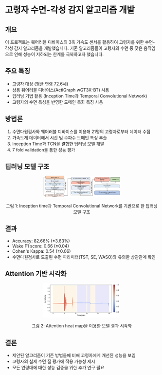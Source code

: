 # 고령자 수면-각성 감지 알고리즘 개발

## 개요

이 프로젝트는 웨어러블 디바이스의 3축 가속도 센서를 활용하여 고령자를 위한 수면-각성 감지 알고리즘을 개발했습니다. 기존 알고리즘들이 고령자의 수면 중 잦은 움직임으로 인해 성능이 저하되는 한계를 극복하고자 했습니다.

## 주요 특징

- 고령자 대상 (평균 연령 72.6세)
- 상용 웨어러블 디바이스(ActiGraph wGT3X-BT) 사용
- 딥러닝 기법 활용 (Inception Time과 Temporal Convolutional Network)
- 고령자의 수면 특성을 반영한 도메인 특화 특징 사용

## 방법론

1. 수면다원검사와 웨어러블 디바이스를 이용해 21명의 고령자로부터 데이터 수집
2. 가속도계 데이터에서 시간 및 주파수 도메인 특징 추출
3. Inception Time과 TCN을 결합한 딥러닝 모델 개발
4. 7 fold validation을 통한 성능 평가

## 딥러닝 모델 구조
<div align="center">
  <img src="figure/model.png" alt="model structure" width="50%">
</div>

<p align="center">
그림 1: Inception time과 Temporal Convolutional Network를 기반으로 한 딥러닝 모델 구조
</p>

## 결과

- Accuracy: 82.66% (±3.63%)
- Wake F1 score: 0.66 (±0.04)
- Cohen's Kappa: 0.54 (±0.06)
- 수면다원검사로 도출된 수면 파라미터(TST, SE, WASO)와 유의한 상관관계 확인

## Attention 기반 시각화
<div align="center">
  <img src="figure/attention.png" alt="Attention" width="50%">
</div>


<p align="center">
그림 2: Attention heat map을 이용한 모델 결과 시각화
</p>

## 결론

- 제안된 알고리즘이 기존 방법들에 비해 고령자에게 개선된 성능을 보임
- 고령자의 실제 수면 질 평가에 적용 가능성 제시
- 모든 연령대에 대한 성능 검증을 위한 추가 연구 필요